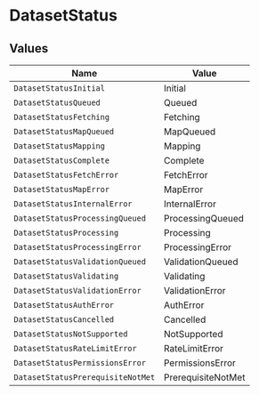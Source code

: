 # DatasetStatus


## Values

| Name                              | Value                             |
| --------------------------------- | --------------------------------- |
| `DatasetStatusInitial`            | Initial                           |
| `DatasetStatusQueued`             | Queued                            |
| `DatasetStatusFetching`           | Fetching                          |
| `DatasetStatusMapQueued`          | MapQueued                         |
| `DatasetStatusMapping`            | Mapping                           |
| `DatasetStatusComplete`           | Complete                          |
| `DatasetStatusFetchError`         | FetchError                        |
| `DatasetStatusMapError`           | MapError                          |
| `DatasetStatusInternalError`      | InternalError                     |
| `DatasetStatusProcessingQueued`   | ProcessingQueued                  |
| `DatasetStatusProcessing`         | Processing                        |
| `DatasetStatusProcessingError`    | ProcessingError                   |
| `DatasetStatusValidationQueued`   | ValidationQueued                  |
| `DatasetStatusValidating`         | Validating                        |
| `DatasetStatusValidationError`    | ValidationError                   |
| `DatasetStatusAuthError`          | AuthError                         |
| `DatasetStatusCancelled`          | Cancelled                         |
| `DatasetStatusNotSupported`       | NotSupported                      |
| `DatasetStatusRateLimitError`     | RateLimitError                    |
| `DatasetStatusPermissionsError`   | PermissionsError                  |
| `DatasetStatusPrerequisiteNotMet` | PrerequisiteNotMet                |